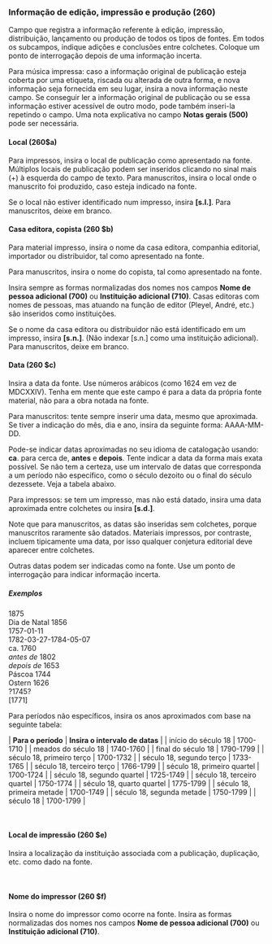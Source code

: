 ### Informação de edição, impressão e produção (260)

Campo que registra a informação referente à edição, impressão, distribuição, lançamento ou produção de todos os tipos de fontes. Em todos os subcampos, indique adições e conclusões entre colchetes. Coloque um ponto de interrogação depois de uma informação incerta.

Para música impressa: caso a informação original de publicação esteja coberta por uma etiqueta, riscada ou alterada de outra forma, e nova informação seja fornecida em seu lugar, insira a nova informação neste campo. Se conseguir ler a informação original de publicação ou se essa informação estiver acessível de outro modo, pode também inseri-la repetindo o campo. Uma nota explicativa no campo **Notas gerais (500)** pode ser necessária.

#### Local (260$a)

Para impressos, insira o local de publicação como apresentado na fonte. Múltiplos locais de publicação podem ser inseridos clicando no sinal mais (+) à esquerda do campo de texto. Para manuscritos, insira o local onde o manuscrito foi produzido, caso esteja indicado na fonte.

Se o local não estiver identificado num impresso, insira **[s.l.]**. Para manuscritos, deixe em branco. 



#### Casa editora, copista (260 $b)

Para material impresso, insira o nome da casa editora, companhia editorial, importador ou distribuidor, tal como apresentado na fonte.

Para manuscritos, insira o nome do copista, tal como apresentado na fonte.

Insira sempre as formas normalizadas dos nomes nos campos **Nome de pessoa adicional (700)** ou **Instituição adicional (710)**. Casas editoras com nomes de pessoas, mas atuando na função de editor (Pleyel, André, etc.) são inseridos como instituições.

Se o nome da casa editora ou distribuidor não está identificado em um impresso, insira **[s.n.]**. (Não indexar [s.n.] como uma instituição adicional). Para manuscritos, deixe em branco.



#### Data (260 $c)   

Insira a data da fonte. Use números arábicos (como 1624 em vez de MDCXXIV). Tenha em mente que este campo é para a data da própria fonte material, não para a obra notada na fonte.

Para manuscritos: tente sempre inserir uma data, mesmo que aproximada. Se tiver a indicação do mês, dia e ano, insira da seguinte forma: AAAA-MM-DD.

Pode-se indicar datas aproximadas no seu idioma de catalogação usando: **ca**. para cerca de, **antes** e **depois**. Tente indicar a data da forma mais exata possível. Se não tem a certeza, use um intervalo de datas que corresponda a um período não específico, como o século dezoito ou o final do século dezessete. Veja a tabela abaixo.

Para impressos: se tem um impresso, mas não está datado, insira uma data aproximada entre colchetes ou insira **[s.d.]**.

Note que para manuscritos, as datas são inseridas sem colchetes, porque manuscritos raramente são datados. Materiais impressos, por contraste, incluem tipicamente uma data, por isso qualquer conjetura editorial deve aparecer entre colchetes.

Outras datas podem ser indicadas como na fonte. Use um ponto de interrogação para indicar informação incerta.

##### Exemplos  
1875  
Dia de Natal 1856  
1757-01-11  
1782-03-27-1784-05-07  
ca. 1760  
_antes de_ 1802  
_depois de_ 1653  
Páscoa 1744  
Ostern 1626  
?1745?  
[1771]

Para períodos não específicos, insira os anos aproximados com base na seguinte tabela: 

| **Para o período** | **Insira o intervalo de datas** |
| início do século 18  | 1700-1710  |
| meados do século 18  | 1740-1760  |
| final do século 18  | 1790-1799  |
| século 18, primeiro terço  | 1700-1732  |
| século 18, segundo terço  | 1733-1765  |
| século 18, terceiro terço  | 1766-1799  |
| século 18, primeiro quartel  | 1700-1724  |
| século 18, segundo quartel  | 1725-1749  |
| século 18, terceiro quartel  | 1750-1774  |
| século 18, quarto quartel  | 1775-1799  |
| século 18, primeira metade  | 1700-1749  |
| século 18, segunda metade  | 1750-1799  |
| século 18  | 1700-1799  |

 

#### Local de impressão (260 $e)

Insira a localização da instituição associada com a publicação, duplicação, etc. como dado na fonte.

 

#### Nome do impressor (260 $f)
Insira o nome do impressor como ocorre na fonte. Insira as formas normalizadas dos nomes nos campos **Nome de pessoa adicional (700)** ou **Instituição adicional (710)**.
